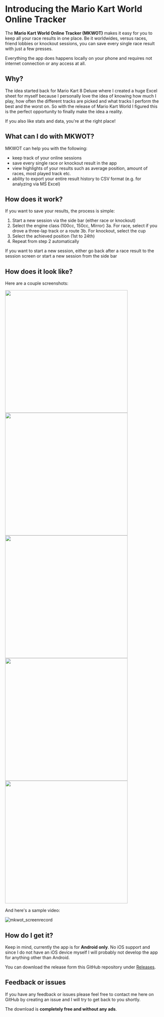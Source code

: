 # Introducing the Mario Kart World Online Tracker

The **Mario Kart World Online Tracker (MKWOT)** makes it easy for you to keep all your race results in one place. Be it worldwides, versus races, friend lobbies or knockout sessions, you can save every single race result with just a few presses.

Everything the app does happens locally on your phone and requires not internet connection or any access at all.

## Why?
The idea started back for Mario Kart 8 Deluxe where I created a huge Excel sheet for myself because I personally love the idea of knowing how much I play, how often the different tracks are picked and what tracks I perform the best and the worst on. So with the release of Mario Kart World I figured this is the perfect opportunity to finally make the idea a reality.

If you also like stats and data, you're at the right place!

## What can I do with MKWOT?
MKWOT can help you with the following:
- keep track of your online sessions
- save every single race or knockout result in the app
- view highlights of your results such as average position, amount of races, most played track etc.
- ability to export your entire result history to CSV format (e.g. for analyzing via MS Excel)

## How does it work?
If you want to save your results, the process is simple:
1. Start a new session via the side bar (either race or knockout)
2. Select the engine class (100cc, 150cc, Mirror)
3a. For race, select if you drove a three-lap track or a route
3b. For knockout, select the cup
4. Select the achieved position (1st to 24th)
5. Repeat from step 2 automatically

If you want to start a new session, either go back after a race result to the session screen or start a new session from the side bar

## How does it look like?
Here are a couple screenshots:

<img src="https://github.com/user-attachments/assets/1f0b5e4c-d2f7-4c70-a73c-57b7e38a9c72" width="400">

<img src="https://github.com/user-attachments/assets/3138685b-8d6e-454f-bf51-62f279171945" width="400">

<img src="https://github.com/user-attachments/assets/c3fdd4ce-16c2-45ee-a8fe-292dc1d1b764" width="400">

<img src="https://github.com/user-attachments/assets/590393d0-0765-4219-9a3c-a83eda983728" width="400">

<img src="https://github.com/user-attachments/assets/4d1d1cc4-95ae-411f-a87a-c7d39365ba4d" width="400">

And here's a sample video:

![mkwot_screenrecord](https://github.com/user-attachments/assets/52e372f7-ed5f-47a6-9214-d14cd3b3bdd7)

## How do I get it?

Keep in mind, currently the app is for **Android only**. No iOS support and since I do not have an iOS device myself I will probably not develop the app for anything other than Android.

You can download the release form this GitHub repository under [Releases](https://github.com/HeikoPanter/MarioKartWorldOnlineTracker/releases).

## Feedback or issues

If you have any feedback or issues please feel free to contact me here on GitHub by creating an issue and I will try to get back to you shortly.

The download is **completely free and without any ads**.
